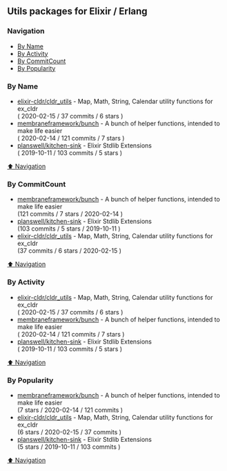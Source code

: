 ## Utils packages for Elixir / Erlang

### Navigation

- [By Name](#by-name)
- [By Activity](#by-activity)
- [By CommitCount](#by-commitcount)
- [By Popularity](#by-popularity)

### By Name
<!-- PROJECTS_LIST -->
- [elixir-cldr/cldr_utils](https://github.com/elixir-cldr/cldr_utils) - Map, Math, String, Calendar utility functions for ex_cldr <br/> ( 2020-02-15 / 37 commits / 6 stars )
- [membraneframework/bunch](https://github.com/membraneframework/bunch) - A bunch of helper functions, intended to make life easier <br/> ( 2020-02-14 / 121 commits / 7 stars )
- [planswell/kitchen-sink](https://github.com/planswell/kitchen-sink) - Elixir Stdlib Extensions <br/> ( 2019-10-11 / 103 commits / 5 stars )
<!-- /PROJECTS_LIST -->

[⬆ Navigation](#navigation)

### By CommitCount
<!-- COMMITCOUNT_LIST -->
- [membraneframework/bunch](https://github.com/membraneframework/bunch) - A bunch of helper functions, intended to make life easier <br/> (121 commits / 7 stars / 2020-02-14 )
- [planswell/kitchen-sink](https://github.com/planswell/kitchen-sink) - Elixir Stdlib Extensions <br/> (103 commits / 5 stars / 2019-10-11 )
- [elixir-cldr/cldr_utils](https://github.com/elixir-cldr/cldr_utils) - Map, Math, String, Calendar utility functions for ex_cldr <br/> (37 commits / 6 stars / 2020-02-15 )
<!-- /COMMITCOUNT_LIST -->
[⬆ Navigation](#navigation)

### By Activity
<!-- ACTIVITY_LIST -->
- [elixir-cldr/cldr_utils](https://github.com/elixir-cldr/cldr_utils) - Map, Math, String, Calendar utility functions for ex_cldr <br/> ( 2020-02-15 / 37 commits / 6 stars )
- [membraneframework/bunch](https://github.com/membraneframework/bunch) - A bunch of helper functions, intended to make life easier <br/> ( 2020-02-14 / 121 commits / 7 stars )
- [planswell/kitchen-sink](https://github.com/planswell/kitchen-sink) - Elixir Stdlib Extensions <br/> ( 2019-10-11 / 103 commits / 5 stars )
<!-- /ACTIVITY_LIST -->

[⬆ Navigation](#navigation)

### By Popularity
<!-- POPULARITY_LIST -->
- [membraneframework/bunch](https://github.com/membraneframework/bunch) - A bunch of helper functions, intended to make life easier <br/> (7 stars / 2020-02-14 / 121 commits )
- [elixir-cldr/cldr_utils](https://github.com/elixir-cldr/cldr_utils) - Map, Math, String, Calendar utility functions for ex_cldr <br/> (6 stars / 2020-02-15 / 37 commits )
- [planswell/kitchen-sink](https://github.com/planswell/kitchen-sink) - Elixir Stdlib Extensions <br/> (5 stars / 2019-10-11 / 103 commits )
<!-- /POPULARITY_LIST -->

[⬆ Navigation](#navigation)
